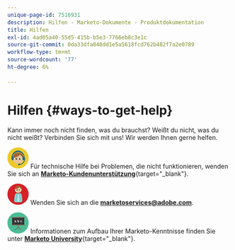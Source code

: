```yaml
---
unique-page-id: 7516931
description: Hilfen - Marketo-Dokumente - Produktdokumentation
title: Hilfen
exl-id: 4ad05a40-55d5-415b-b5e3-7766eb8c3e1c
source-git-commit: 0da33dfa840dd1e5a5618fcd762b482f7a2e0789
workflow-type: tm+mt
source-wordcount: '77'
ht-degree: 6%

---
```


# Hilfen {#ways-to-get-help}

Kann immer noch nicht finden, was du brauchst? Weißt du nicht, was du nicht weißt? Verbinden Sie sich mit uns! Wir werden Ihnen gerne helfen.

![—](assets/seo-29.png) Für technische Hilfe bei Problemen, die nicht funktionieren, wenden Sie sich an [**Marketo-Kundenunterstützung**](https://nation.marketo.com/t5/Support/ct-p/Support){target=&quot;_blank&quot;}.

![—](assets/seo-30.png) Wenden Sie sich an die **marketoservices@adobe.com**.

![—](assets/education-science-08.png) Informationen zum Aufbau Ihrer Marketo-Kenntnisse finden Sie unter [**Marketo University**](https://learn.marketo.com){target=&quot;_blank&quot;}.
